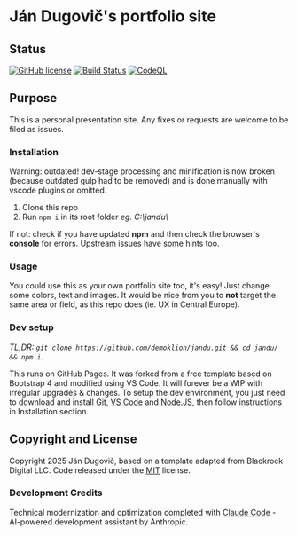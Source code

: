 # Ján Dugovič's portfolio site

## Status

[![GitHub license](https://img.shields.io/badge/license-MIT-blue.svg)](https://raw.githubusercontent.com/demoklion/jandu/master/LICENSE)
[![Build Status](https://travis-ci.org/demoklion/jandu.svg?branch=master)](https://travis-ci.org/demoklion/jandu)
[![CodeQL](https://github.com/demoklion/jandu/actions/workflows/codeql-analysis.yml/badge.svg)](https://github.com/demoklion/jandu/actions/workflows/codeql-analysis.yml)

## Purpose

This is a personal presentation site. Any fixes or requests are welcome to be filed as issues.

### Installation

Warning: outdated! dev-stage processing and minification is now broken (because outdated gulp had to be removed) and is done manually with vscode plugins or omitted.

1. Clone this repo
2. Run `npm i` in its root folder _eg. C:\\jandu\\_

If not: check if you have updated **npm** and then check the browser's **console** for errors. Upstream issues have some hints too.

### Usage

You could use this as your own portfolio site too, it's easy! Just change some colors, text and images. It would be nice from you to **not** target the same area or field, as this repo does (ie. UX in Central Europe).

### Dev setup

_TL;DR: `git clone https://github.com/demoklion/jandu.git && cd jandu/ && npm i`_.

This runs on GitHub Pages. It was forked from a free template based on Bootstrap 4 and modified using VS Code. It will forever be a WIP with irregular upgrades & changes. To setup the dev environment, you just need to download and install [Git](https://git-scm.com/download/win), [VS Code](https://code.visualstudio.com/) and [Node.JS](https://nodejs.org/en/), then follow instructions in Installation section.

## Copyright and License

Copyright 2025 Ján Dugovič, based on a template adapted from Blackrock Digital LLC. Code released under the [MIT](https://github.com/BlackrockDigital/startbootstrap-grayscale/blob/gh-pages/LICENSE) license.

### Development Credits

Technical modernization and optimization completed with [Claude Code](https://claude.ai/code) - AI-powered development assistant by Anthropic.
